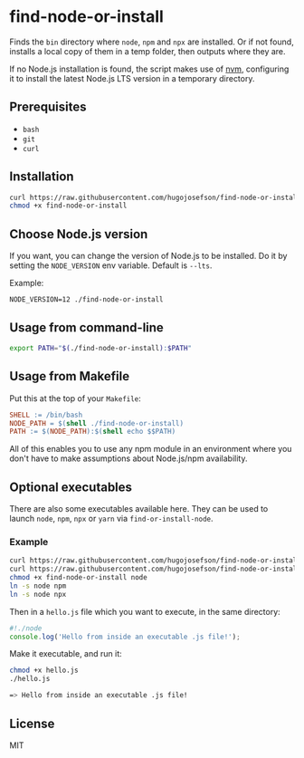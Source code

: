 # find-node-or-install

Finds the `bin` directory where `node`, `npm` and `npx` are installed.
Or if not found, installs a local copy of them in a temp folder, then
outputs where they are.

If no Node.js installation is found, the script makes use of
[nvm](https://github.com/creationix/nvm), configuring it to install the
latest Node.js LTS version in a temporary directory.

## Prerequisites

  * `bash`
  * `git`
  * `curl`

## Installation

```bash
curl https://raw.githubusercontent.com/hugojosefson/find-node-or-install/master/find-node-or-install -o find-node-or-install
chmod +x find-node-or-install
```

## Choose Node.js version

If you want, you can change the version of Node.js to be installed. Do
it by setting the `NODE_VERSION` env variable. Default is `--lts`.

Example:

    NODE_VERSION=12 ./find-node-or-install

## Usage from command-line

```bash
export PATH="$(./find-node-or-install):$PATH"
```

## Usage from Makefile

Put this at the top of your `Makefile`:

```Makefile
SHELL := /bin/bash
NODE_PATH = $(shell ./find-node-or-install)
PATH := $(NODE_PATH):$(shell echo $$PATH)
```

All of this enables you to use any npm module in an environment where
you don't have to make assumptions about Node.js/npm availability.

## Optional executables

There are also some executables available here. They can be used to
launch `node`, `npm`, `npx` or `yarn` via `find-or-install-node`.

### Example

```bash
curl https://raw.githubusercontent.com/hugojosefson/find-node-or-install/master/find-node-or-install -o find-node-or-install
curl https://raw.githubusercontent.com/hugojosefson/find-node-or-install/master/node -o node
chmod +x find-node-or-install node
ln -s node npm
ln -s node npx
```

Then in a `hello.js` file which you want to execute, in the same
directory:

```javascript
#!./node
console.log('Hello from inside an executable .js file!');
```

Make it executable, and run it:

```bash
chmod +x hello.js
./hello.js

=> Hello from inside an executable .js file!
```

## License

  MIT
